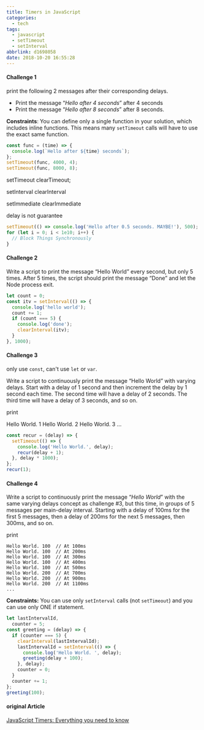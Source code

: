 ```yaml
---
title: Timers in JavaScript
categories:
  - tech
tags:
  - javascript
  - setTimeout
  - setInterval
abbrlink: d1698058
date: 2018-10-20 16:55:28
---
```


#### Challenge 1

print the following 2 messages after their corresponding delays.

- Print the message “_Hello after 4 seconds_” after 4 seconds
- Print the message “_Hello after 8 seconds_” after 8 seconds.

**Constraints**:
You can define only a single function in your solution, which includes inline functions. This means many `setTimeout` calls will have to use the exact same function.

```javascript
const func = (time) => {
  console.log(`Hello after ${time} seconds`);
};
setTimeout(func, 4000, 4);
setTimeout(func, 8000, 8);
```

setTimeout clearTimeout;

setInterval clearInterval

setImmediate clearImmediate

delay is not guarantee

```js
setTimeout(() => console.log('Hello after 0.5 seconds. MAYBE!'), 500);
for (let i = 0; i < 1e10; i++) {
  // Block Things Synchronously
}
```

#### Challenge 2

Write a script to print the message “Hello World” every second, but only 5 times. After 5 times, the script should print the message “Done” and let the Node process exit.

```js
let count = 0;
const itv = setInterval(() => {
  console.log('hello world');
  count += 1;
  if (count === 5) {
    console.log('done');
    clearInterval(itv);
  }
}, 1000);
```

#### Challenge 3

only use `const`, can't use `let` or `var`.

Write a script to continuously print the message “Hello World” with varying delays. Start with a delay of 1 second and then increment the delay by 1 second each time. The second time will have a delay of 2 seconds. The third time will have a delay of 3 seconds, and so on.

print

Hello World. 1
Hello World. 2
Hello World. 3
...

```js
const recur = (delay) => {
  setTimeout(() => {
    console.log('Hello World.', delay);
    recur(delay + 1);
  }, delay * 1000);
};
recur(1);
```

#### Challenge 4

Write a script to continuously print the message “_Hello World_” with the same varying delays concept as challenge #3, but this time, in groups of 5 messages per main-delay interval. Starting with a delay of 100ms for the first 5 messages, then a delay of 200ms for the next 5 messages, then 300ms, and so on.

print

```
Hello World. 100  // At 100ms
Hello World. 100  // At 200ms
Hello World. 100  // At 300ms
Hello World. 100  // At 400ms
Hello World. 100  // At 500ms
Hello World. 200  // At 700ms
Hello World. 200  // At 900ms
Hello World. 200  // At 1100ms
...
```

**Constraints:** You can use only `setInterval` calls (not `setTimeout`) and you can use only ONE if statement.

```js
let lastIntervalId,
  counter = 5;
const greeting = (delay) => {
  if (counter === 5) {
    clearInterval(lastIntervalId);
    lastIntervalId = setInterval(() => {
      console.log('Hello World. ', delay);
      greeting(delay + 100);
    }, delay);
    counter = 0;
  }
  counter += 1;
};
greeting(100);
```

#### original Article

[JavaScript Timers: Everything you need to know](https://medium.freecodecamp.org/javascript-timers-everything-you-need-to-know-5f31eaa37162)
